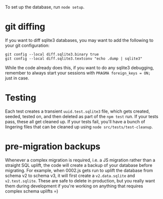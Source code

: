To set up the database, run `node setup`.

# git diffing

If you want to diff sqlite3 databases, you may want to add the following to your git configuration:

```
git config --local diff.sqlite3.binary true
git config --local diff.sqlite3.textconv "echo .dump | sqlite3"
```

While the code already does this, if you want to do any sqlite3 debugging, remember to always start your sessions with `PRAGMA foreign_keys = ON;` just in case.

# Testing

Each test creates a transient `uuid.test.sqlite3` file, which gets created, seeded, tested on, and then deleted as part of the `npm test` run. If your tests pass, these all get cleaned up. If your tests fail, you'll have a bunch of lingering files that can be cleaned up using `node src/tests/test-cleanup`.

# pre-migration backups

Whenever a complex migration is required, i.e. a JS migration rather than a straight SQL uplift, the code will create a backup of your database before migrating. For example, when 0002.js gets run to uplift the database from schema v2 to schema v3, it will first create a `v2.data.sqlite` and `v2.test.sqlite`. These are safe to delete in production, but you really want them during development if you're working on anything that requires complex schema uplifts =)
